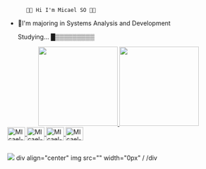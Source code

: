 
          👩‍💻 Hi I'm Micael SO 👩‍💻
- 📝I'm majoring in Systems Analysis and Development
  
  Studying…
  █▒▒▒▒▒▒▒▒▒
 
<div align="center">
  <a href="https://github.com/MikkelXP">
  <img height="180em" src="https://github-readme-stats.vercel.app/api?username=MikkelXP&show_icons=true&theme=dark&include_all_commits=true&count_private=true"/>
  <img height="180em" src="https://github-readme-stats.vercel.app/api/top-langs/?username=MikkelXP&layout=compact&langs_count=7&theme=dark"/>
</div>
 <img align="center" alt="MIcael-linux" height="30" width="40" 
 src="https://cdn.jsdelivr.net/gh/devicons/devicon/icons/linux/linux-original.svg">
 <img align="center" alt="MIcael-Vscode" height="30" width="40" 
  src="https://cdn.jsdelivr.net/gh/devicons/devicon/icons/vscode/vscode-original-wordmark.svg">
 <img align="center" alt="MIcael-csharp" height="30" width="40" 
 src="https://cdn.jsdelivr.net/gh/devicons/devicon/icons/csharp/csharp-line.svg">
 <img align="center" alt="MIcael-Java" height="30" width="40" 
 src="https://cdn.jsdelivr.net/gh/devicons/devicon/icons/java/java-original-wordmark.svg">

   ##
          
 </div>
 <a href="https://www.instagram.com/micael_333/"targer="_blank"><img src="https://img.shields.io/badge/-Instagram-%23E4405F?style=for-the-badge&logo=instagram&logoColor=white" target="_blank"></a>                                     div align="center"
img src="" width="0px" /
/div
 
          
          
          
 
